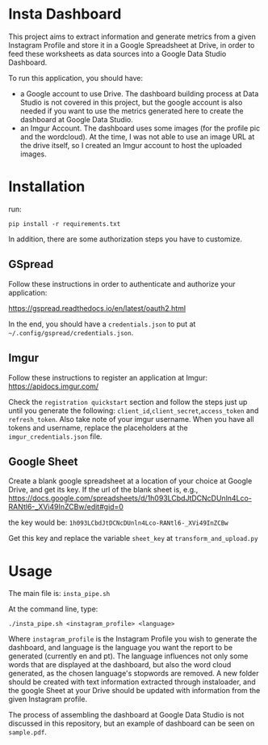 # Insta Dashboard

This project aims to extract information and generate metrics from a given Instagram Profile and store it in a Google Spreadsheet at Drive, in order to feed these worksheets as data sources into a Google Data Studio Dashboard.

To run this application, you should have:
- a Google account to use Drive. The dashboard building process at Data Studio is not covered in this project, but the google account is also needed if you want to use the metrics generated here to create the dashboard at Google Data Studio.
- an Imgur Account. The dashboard uses some images (for the profile pic and the wordcloud). At the time, I was not able to use an image URL at the drive itself, so I created an Imgur account to host the uploaded images.

# Installation

run:

`pip install -r requirements.txt`

In addition, there are some authorization steps you have to customize.

## GSpread
Follow these instructions in order to authenticate and authorize your application:

https://gspread.readthedocs.io/en/latest/oauth2.html

In the end, you should have a `credentials.json` to put at `~/.config/gspread/credentials.json`.

## Imgur
Follow these instructions to register an application at Imgur: https://apidocs.imgur.com/

Check the `registration quickstart` section and follow the steps just up until you generate the following: `client_id`,`client_secret`,`access_token` and `refresh_token`. Also take note of your imgur username. When you have all tokens and username, replace the placeholders at the `imgur_credentials.json` file.

## Google Sheet

Create a blank google spreadsheet at a location of your choice at Google Drive, and get its key. If the url of the blank sheet is, e.g., https://docs.google.com/spreadsheets/d/1h093LCbdJtDCNcDUnln4Lco-RANtl6-_XVi49InZCBw/edit#gid=0

the key would be: `1h093LCbdJtDCNcDUnln4Lco-RANtl6-_XVi49InZCBw`

Get this key and replace the variable `sheet_key` at `transform_and_upload.py`

# Usage

The main file is: `insta_pipe.sh`

At the command line, type:

`./insta_pipe.sh <instagram_profile> <language>`

Where `instagram_profile` is the Instagram Profile you wish to generate the dashboard, and language is the language you want the report to be generated (currently en and pt). The language influences not only some words that are displayed at the dashboard, but also the word cloud generated, as the chosen language's stopwords are removed. A new folder should be created with text information extracted through instaloader, and the google Sheet at your Drive should be updated with information from the given Instagram profile.

The process of assembling the dashboard at Google Data Studio is not discussed in this repository, but an example of dashboard can be seen on `sample.pdf`.